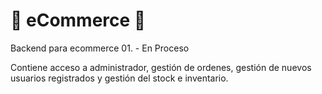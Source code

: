 # 🏪 eCommerce 🏪
Backend para ecommerce 01. - En Proceso

Contiene acceso a administrador, gestión de ordenes, gestión de nuevos usuarios registrados y gestión del stock e inventario.
 

